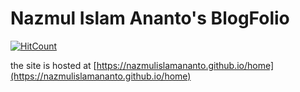 # Nazmul Islam Ananto's BlogFolio
[![HitCount](http://hits.dwyl.com/nazmulislamananto/home.svg)](http://hits.dwyl.com/nazmulislamananto/home)  

the site is hosted at [https://nazmulislamananto.github.io/home](https://nazmulislamananto.github.io/home)
